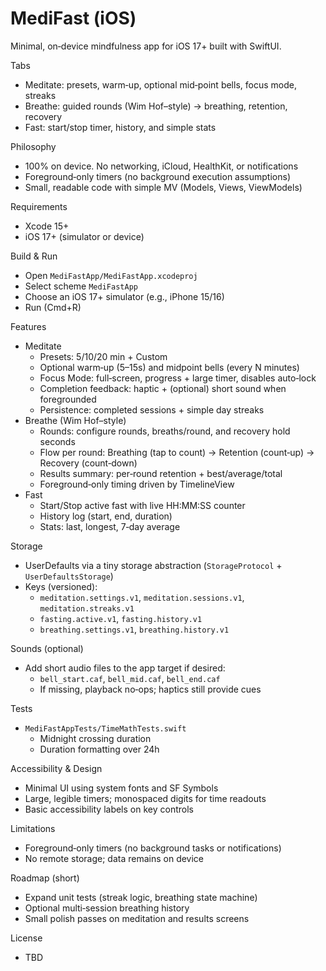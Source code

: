 # MediFast (iOS)

Minimal, on‑device mindfulness app for iOS 17+ built with SwiftUI.

Tabs
- Meditate: presets, warm‑up, optional mid‑point bells, focus mode, streaks
- Breathe: guided rounds (Wim Hof–style) → breathing, retention, recovery
- Fast: start/stop timer, history, and simple stats

Philosophy
- 100% on device. No networking, iCloud, HealthKit, or notifications
- Foreground‑only timers (no background execution assumptions)
- Small, readable code with simple MV (Models, Views, ViewModels)

Requirements
- Xcode 15+
- iOS 17+ (simulator or device)

Build & Run
- Open `MediFastApp/MediFastApp.xcodeproj`
- Select scheme `MediFastApp`
- Choose an iOS 17+ simulator (e.g., iPhone 15/16)
- Run (Cmd+R)

Features
- Meditate
  - Presets: 5/10/20 min + Custom
  - Optional warm‑up (5–15s) and midpoint bells (every N minutes)
  - Focus Mode: full‑screen, progress + large timer, disables auto‑lock
  - Completion feedback: haptic + (optional) short sound when foregrounded
  - Persistence: completed sessions + simple day streaks
- Breathe (Wim Hof–style)
  - Rounds: configure rounds, breaths/round, and recovery hold seconds
  - Flow per round: Breathing (tap to count) → Retention (count‑up) → Recovery (count‑down)
  - Results summary: per‑round retention + best/average/total
  - Foreground‑only timing driven by TimelineView
- Fast
  - Start/Stop active fast with live HH:MM:SS counter
  - History log (start, end, duration)
  - Stats: last, longest, 7‑day average

Storage
- UserDefaults via a tiny storage abstraction (`StorageProtocol` + `UserDefaultsStorage`)
- Keys (versioned):
  - `meditation.settings.v1`, `meditation.sessions.v1`, `meditation.streaks.v1`
  - `fasting.active.v1`, `fasting.history.v1`
  - `breathing.settings.v1`, `breathing.history.v1`

Sounds (optional)
- Add short audio files to the app target if desired:
  - `bell_start.caf`, `bell_mid.caf`, `bell_end.caf`
  - If missing, playback no‑ops; haptics still provide cues

Tests
- `MediFastAppTests/TimeMathTests.swift`
  - Midnight crossing duration
  - Duration formatting over 24h

Accessibility & Design
- Minimal UI using system fonts and SF Symbols
- Large, legible timers; monospaced digits for time readouts
- Basic accessibility labels on key controls

Limitations
- Foreground‑only timers (no background tasks or notifications)
- No remote storage; data remains on device

Roadmap (short)
- Expand unit tests (streak logic, breathing state machine)
- Optional multi‑session breathing history
- Small polish passes on meditation and results screens

License
- TBD
